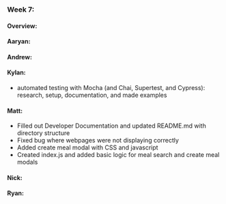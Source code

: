 ### Week 7:
#### Overview:


#### Aaryan:

#### Andrew:

#### Kylan:
- automated testing with Mocha (and Chai, Supertest, and Cypress): research, setup, documentation, and made examples

#### Matt:
- Filled out Developer Documentation and updated README.md with directory structure
- Fixed bug where webpages were not displaying correctly
- Added create meal modal with CSS and javascript
- Created index.js and added basic logic for meal search and create meal modals

#### Nick:

#### Ryan:
